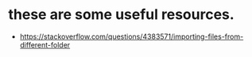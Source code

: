 # these are some useful resources.
- https://stackoverflow.com/questions/4383571/importing-files-from-different-folder